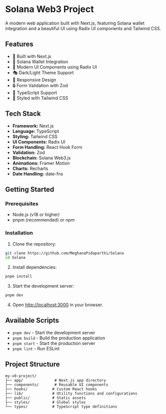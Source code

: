 # Solana Web3 Project

A modern web application built with Next.js, featuring Solana wallet integration and a beautiful UI using Radix UI components and Tailwind CSS.

## Features

- 🚀 Built with Next.js
- 💎 Solana Wallet Integration
- 🎨 Modern UI Components using Radix UI
- 🎭 Dark/Light Theme Support
- 📱 Responsive Design
- 🔒 Form Validation with Zod
- 🎯 TypeScript Support
- 🎨 Styled with Tailwind CSS

## Tech Stack

- **Framework:** Next.js
- **Language:** TypeScript
- **Styling:** Tailwind CSS
- **UI Components:** Radix UI
- **Form Handling:** React Hook Form
- **Validation:** Zod
- **Blockchain:** Solana Web3.js
- **Animations:** Framer Motion
- **Charts:** Recharts
- **Date Handling:** date-fns

## Getting Started

### Prerequisites

- Node.js (v18 or higher)
- pnpm (recommended) or npm

### Installation

1. Clone the repository:
```bash
git clone https://github.com/MeghanaPidaparthi/Solana
cd Solana
```

2. Install dependencies:
```bash
pnpm install
```

3. Start the development server:
```bash
pnpm dev
```

4. Open [http://localhost:3000](http://localhost:3000) in your browser.

## Available Scripts

- `pnpm dev` - Start the development server
- `pnpm build` - Build the production application
- `pnpm start` - Start the production server
- `pnpm lint` - Run ESLint

## Project Structure

```
my-v0-project/
├── app/              # Next.js app directory
├── components/       # Reusable UI components
├── hooks/           # Custom React hooks
├── lib/             # Utility functions and configurations
├── public/          # Static assets
├── styles/          # Global styles
└── types/           # TypeScript type definitions
```

 
